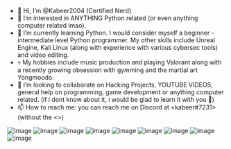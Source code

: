 - 👋 Hi, I’m @Kabeer2004 (Certified Nerd)
- 👀 I’m interested in ANYTHING Python related (or even anything computer related lmao).
- 🌱 I’m currently learning Python. I would consider myself a beginner - intermediate level Python programmer. My other skills include Unreal Engine, Kali Linux (along with experience with various cybersec tools) and video editing.
- 💀 My hobbies include music production and playing Valorant along with a recently growing obsession with gymming and the martial art Yongmoodo.
- 💞️ I’m looking to collaborate on Hacking Projects, YOUTUBE VIDEOS, general help on programming, game development or anything computer related. (if i dont know about it, i would be glad to learn it with you 🙂)
- 📫 How to reach me: you can reach me on Discord at <kabeer#7231> (without the <>)

![image](https://github.com/Kabeer2004/Kabeer2004/assets/59280736/d7a3c7cd-ea0e-41f8-a5e3-53b309679577)
![image](https://github.com/Kabeer2004/Kabeer2004/assets/59280736/6aa19405-e215-4626-ae08-6dc8307a8ad4)
![image](https://github.com/Kabeer2004/Kabeer2004/assets/59280736/7f6d834f-cabd-48d7-a2f0-a5f7131baeae)
![image](https://github.com/Kabeer2004/Kabeer2004/assets/59280736/4b48fcfa-3aa6-4654-8ab7-7b7e2b3edb13)
![image](https://github.com/Kabeer2004/Kabeer2004/assets/59280736/2637f5d5-d1b5-44f6-9192-be7c333f1e92)
![image](https://github.com/Kabeer2004/Kabeer2004/assets/59280736/8bc2e0b0-13b2-464e-8db8-0972c6d7a7e3)
![image](https://github.com/Kabeer2004/Kabeer2004/assets/59280736/c1d9be81-65f4-4d06-b134-b5ade5c42874)
![image](https://github.com/Kabeer2004/Kabeer2004/assets/59280736/e0957af0-090f-47c7-9570-fe23a121ff4b)
![image](https://github.com/Kabeer2004/Kabeer2004/assets/59280736/78434a10-d16b-4ef6-b656-ca800b43775c)


<!---
Kabeer2004/Kabeer2004 is a ✨ special ✨ repository because its `README.md` (this file) appears on your GitHub profile.
You can click the Preview link to take a look at your changes.
--->
